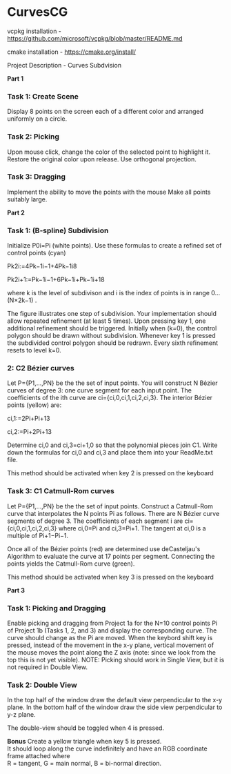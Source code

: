 # CurvesCG

vcpkg installation - 
https://github.com/microsoft/vcpkg/blob/master/README.md

cmake installation - 
https://cmake.org/install/

Project Description - Curves Subdvision

**Part 1**
### Task 1: Create Scene
Display 8 points on the screen each of a different color and arranged uniformly on a circle.

### Task 2: Picking
Upon mouse click, change the color of the selected point to highlight it. Restore the original color upon release.
Use orthogonal projection.

### Task 3: Dragging
Implement the ability to move the points with the mouse
Make all points suitably large.

**Part 2**
### Task 1: (B-spline) Subdivision

Initialize P0i=Pi (white points).
Use these formulas to create a refined set of control points (cyan)

Pk2i:=4Pk−1i−1+4Pk−1i8

Pk2i+1:=Pk−1i−1+6Pk−1i+Pk−1i+18

where k is the level of subdivison and
i is the index of points is in range 0…(N×2k−1) .

The figure illustrates one step of subdivision.
Your implementation should allow repeated refinement (at least 5 times).
Upon pressing key 1, one additional refinement should be triggered.
Initially when (k=0), the control polygon should be drawn without subdivision.
Whenever key 1 is pressed the subdivided control polygon should be redrawn.
Every sixth refinement resets to level k=0.

### 2: C2 Bézier curves

Let P={P1,…,PN} be the the set of input points.
You will construct N Bézier curves of degree 3: one curve segment for each input point.
The coefficients of the ith curve are ci={ci,0,ci,1,ci,2,ci,3}.
The interior Bézier points (yellow) are:

ci,1:=2Pi+Pi+13

ci,2:=Pi+2Pi+13

Determine ci,0 and ci,3=ci+1,0 so that the polynomial pieces join C1.
Write down the formulas for ci,0 and ci,3 and place them into your ReadMe.txt file.

This method should be activated when key 2 is pressed on the keyboard

### Task 3: C1 Catmull-Rom curves
Let P={P1,…,PN} be the the set of input points.
Construct a Catmull-Rom curve that interpolates the N points Pi as follows.
There are N Bézier curve segments of degree 3.
The coefficients of each segment i are ci={ci,0,ci,1,ci,2,ci,3} where ci,0=Pi and ci,3=Pi+1.
The tangent at ci,0 is a multiple of Pi+1−Pi−1.

Once all of the Bézier points (red) are determined use deCasteljau's Algorithm to evaluate the curve at 17 points per segment.
Connecting the points yields the Catmull-Rom curve (green).

This method should be activated when key 3 is pressed on the keyboard

**Part 3**
### Task 1: Picking and Dragging

Enable picking and dragging from Project 1a for the N=10 control points Pi of Project 1b (Tasks 1, 2, and 3) and display the corresponding curve. The curve should change as the Pi are moved.
When the keybord shift key is pressed, instead of the movement in the x-y plane, vertical movement of the mouse moves the point along the Z axis (note: since we look from the top this is not yet visible).
NOTE: Picking should work in Single View, but it is not required in Double View.

### Task 2: Double View

In the top half of the window draw the default view perpendicular to the x-y plane. In the bottom half of the window draw the side view perpendicular to y-z plane.

The double-view should be toggled when 4 is pressed.

**Bonus**
Create a yellow triangle when key  5  is pressed.  
It should loop along the curve indefinitely and have an RGB coordinate frame attached where  
R = tangent, G = main normal, B = bi-normal direction.
